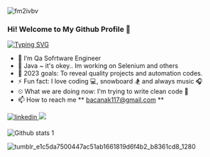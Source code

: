 ![fm2ivbv](https://user-images.githubusercontent.com/117370164/206865036-4045ada8-540a-4b2a-b3a6-73d295781701.jpg)

### Hi! Welcome to My Github Profile 👋

[![Typing SVG](https://readme-typing-svg.herokuapp.com?color=%23732DA4&lines=QA+Automation+Engineer+%7C+Turkey;I'm+Mustafa;I+am+sharing+my+projects+in+here;I+usually+using+;Java+programming+language+for+projects)](https://git.io/typing-svg)


- 🔭 I’m Qa Sofrtware Engineer                                                                            
- 🌱 Java ~ it's okey.. Im working on Selenium and others
- 💪 2023 goals: To reveal quality projects and automation codes.
- ⚡ Fun fact: I love coding 💻, snowboard 🏂 and always music 🎧
- ⏲ What we are doing now: I'm trying to write clean code 🚀
- 📫 How to reach me ** bacanak117@gmail.com ** 
<a href="https://www.linkedin.com/in/mustafa-bacanak-4515a924b/" target="_blank">
<img src=https://img.shields.io/badge/LinkedIn-0077B5?style=for-the-badge&logo=linkedin&logoColor=white alt=linkedin style="margin-bottom: 5px;" />
</a> 
<a target="_blank"href="https://medium.com/@bacanak117"><img src="https://img.shields.io/badge/Medium-12100E?style=for-the-badge&logo=medium&logoColor=white" /></a>&nbsp;&nbsp;&nbsp;

![Github stats 1](https://github-readme-stats.vercel.app/api?username=MustafaBacanak&show_icons=true&theme=gradient)


![tumblr_e1c5da7500447ac51ab1661819d6f4b2_b8361cd8_1280](https://user-images.githubusercontent.com/117370164/206866195-f6e95589-5f89-4156-97a0-359dc4968893.gif)












